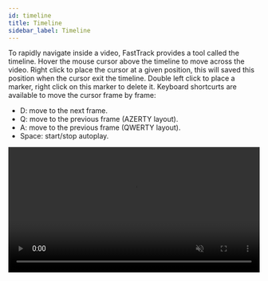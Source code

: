 ```yaml
---
id: timeline
title: Timeline
sidebar_label: Timeline
---
```


To rapidly navigate inside a video, FastTrack provides a tool called the timeline.
Hover the mouse cursor above the timeline to move across the video. Right click to place the cursor at a given position, this will saved this position when the cursor exit the timeline. Double left click to place a marker, right click on this marker to delete it.
Keyboard shortcurts are available to move the cursor frame by frame:

* D: move to the next frame.
* Q: move to the previous frame (AZERTY layout).
* A: move to the previous frame (QWERTY layout).
* Space: start/stop autoplay.

<video width="100%" muted autoplay controls loop>
  <source src="/UserManual/docs/assets/timeline.webm" type="video/webm">
</video> 
